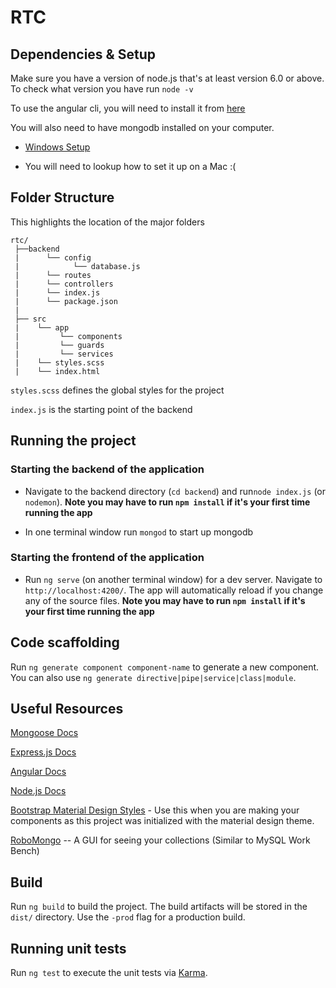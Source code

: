 # RTC

## Dependencies & Setup 
Make sure you have a version of node.js that's at least version 6.0 or above. To check what version you have run `node -v`

To use the angular cli, you will need to install it from [here](https://cli.angular.io/)

You will also need to have mongodb installed on your computer. 

   * [Windows Setup](https://www.youtube.com/watch?v=1uFY60CESlM)

   * You will need to lookup how to set it up on a Mac :(

## Folder Structure

This highlights the location of the major folders
```
rtc/
 ├──backend
 |      └── config
 |            └── database.js
 |      └── routes
 |      └── controllers
 |      └── index.js
 |      └── package.json
 |
 ├── src
 |    └── app
 |         └── components
 |         └── guards
 |         └── services     
 |    └── styles.scss
 |    └── index.html
 ```
 
 
 `styles.scss` defines the global styles for the project 
 
 `index.js` is the starting point of the backend

## Running the project

<h3> Starting the backend of the application </h3>

* Navigate to the backend directory (`cd backend`) and run`node index.js` (or `nodemon`). <b>Note you may have to run `npm install` if it's your first time running the app</b>

* In one terminal window run `mongod` to start up mongodb

<h3> Starting the frontend of the application </h3>

 * Run `ng serve` (on another terminal window) for a dev server. Navigate to `http://localhost:4200/`. The app will automatically reload if you change any of the source files. <b>Note you may have to run `npm install` if it's your first time running the app</b>
 
 
## Code scaffolding 

Run `ng generate component component-name` to generate a new component. You can also use `ng generate directive|pipe|service|class|module`.


## Useful Resources

[Mongoose Docs](http://mongoosejs.com/)

[Express.js Docs](https://expressjs.com/)

[Angular Docs](https://angular.io/)

[Node.js Docs](https://nodejs.org/dist/latest-v8.x/docs/api/)

[Bootstrap Material Design Styles](https://mdbootstrap.com/) - Use this when you are making your components as this project was initialized with the material design theme.

[RoboMongo](https://robomongo.org/) -- A GUI for seeing your collections (Similar to MySQL Work Bench)

## Build

Run `ng build` to build the project. The build artifacts will be stored in the `dist/` directory. Use the `-prod` flag for a production build.

## Running unit tests

Run `ng test` to execute the unit tests via [Karma](https://karma-runner.github.io).

